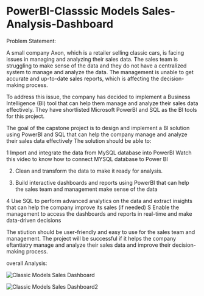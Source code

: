 # PowerBI-Classsic Models Sales-Analysis-Dashboard

Problem Statement:

A small company Axon, which is a retailer selling classic cars, is facing issues in managing and analyzing their sales data. The sales team is struggling to make sense of the data and they do not have a centralized system to manage and analyze the data. The management is unable to get accurate and up-to-date sales reports, which is affecting the decision-making process.

To address this issue, the company has decided to implement a Business Intelligence (BI) tool that can help them manage and analyze their sales data effectively. They have shortlisted Microsoft PowerBI and SQL as the BI tools for this project.

The goal of the capstone project is to design and implement a Bl solution using PowerBI and SQL that can help the company manage and analyze their sales data effectively The solution should be able to:

1 Import and integrate the data from MySQL database into PowerBI Watch this video to know how to connect MYSQL database to Power BI

2. Clean and transform the data to make it ready for analysis.

3. Build interactive dashboards and reports using PowerBI that can help the sales team and management make sense of the data

4 Use SQL to perform advanced analytics on the data and extract insights that can help the company improve its sales (if needed) S Enable the management to access the dashboards and reports in real-time and make data-driven decisions

The stiution should be user-friendly and easy to use for the sales team and management. The project will be successful if it helps the company eftantiatry manage and analyze their sales data and improve their decision-making process.

overall Analysis:


![Classic Models Sales Dashboard](https://github.com/VaishnaviKenche4/PowerBI-Sales-Analysis-Dashboard/assets/159226103/14ebad38-b126-4405-a3d2-979ce4f59d25)


![Classic Models Sales Dashboard2](https://github.com/VaishnaviKenche4/PowerBI-Sales-Analysis-Dashboard/assets/159226103/fa559750-54cd-4d99-a9be-3af39ef29797)

